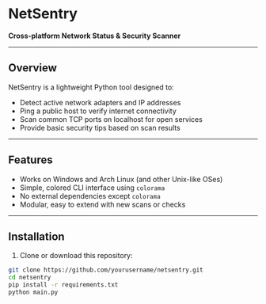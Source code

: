 # NetSentry

**Cross-platform Network Status & Security Scanner**

---

## Overview

NetSentry is a lightweight Python tool designed to:

- Detect active network adapters and IP addresses  
- Ping a public host to verify internet connectivity  
- Scan common TCP ports on localhost for open services  
- Provide basic security tips based on scan results

---

## Features

- Works on Windows and Arch Linux (and other Unix-like OSes)  
- Simple, colored CLI interface using `colorama`  
- No external dependencies except `colorama`  
- Modular, easy to extend with new scans or checks  

---

## Installation

1. Clone or download this repository:

```bash
git clone https://github.com/yourusername/netsentry.git
cd netsentry
pip install -r requirements.txt
python main.py
